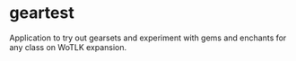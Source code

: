# geartest
Application to try out gearsets and experiment with gems and enchants for any class on WoTLK expansion.
